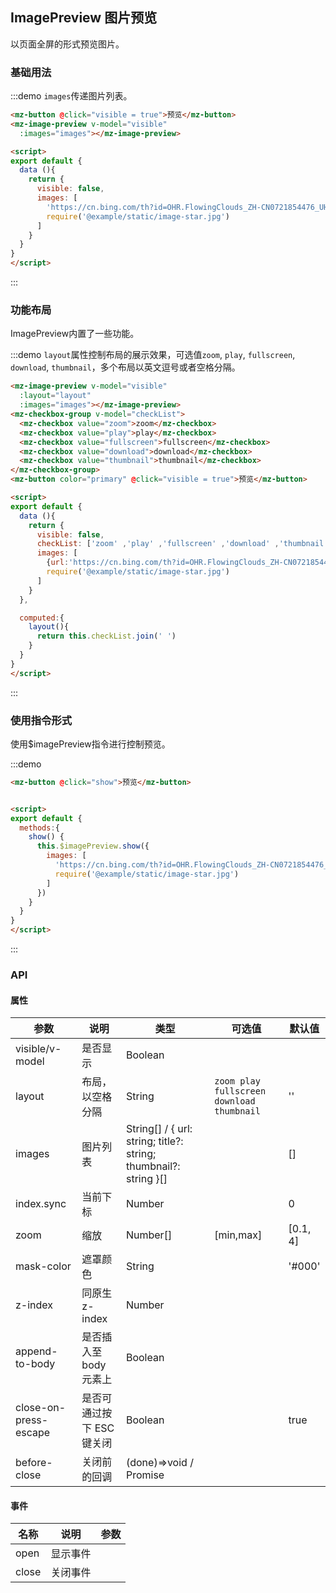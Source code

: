 ## ImagePreview 图片预览

以页面全屏的形式预览图片。

### 基础用法

:::demo `images`传递图片列表。
```html
<mz-button @click="visible = true">预览</mz-button>
<mz-image-preview v-model="visible"
  :images="images"></mz-image-preview>

<script>
export default {
  data (){
    return {
      visible: false,
      images: [
        'https://cn.bing.com/th?id=OHR.FlowingClouds_ZH-CN0721854476_UHD.jpg&rf=LaDigue_UHD.jpg&pid=hp&w=1920&h=1080&rs=1&c=4',
        require('@example/static/image-star.jpg')
      ]
    }
  }
}
</script>
```
:::

### 功能布局

ImagePreview内置了一些功能。

:::demo `layout`属性控制布局的展示效果，可选值`zoom`, `play`, `fullscreen`, `download`, `thumbnail`，多个布局以英文逗号或者空格分隔。
```html
<mz-image-preview v-model="visible"
  :layout="layout"
  :images="images"></mz-image-preview>
<mz-checkbox-group v-model="checkList">
  <mz-checkbox value="zoom">zoom</mz-checkbox>
  <mz-checkbox value="play">play</mz-checkbox>
  <mz-checkbox value="fullscreen">fullscreen</mz-checkbox>
  <mz-checkbox value="download">download</mz-checkbox>
  <mz-checkbox value="thumbnail">thumbnail</mz-checkbox>
</mz-checkbox-group>
<mz-button color="primary" @click="visible = true">预览</mz-button>

<script>
export default {
  data (){
    return {
      visible: false,
      checkList: ['zoom' ,'play' ,'fullscreen' ,'download' ,'thumbnail'],
      images: [
        {url:'https://cn.bing.com/th?id=OHR.FlowingClouds_ZH-CN0721854476_UHD.jpg&rf=LaDigue_UHD.jpg&pid=hp&w=1920&h=1080&rs=1&c=4',title:'测试图片1'},
        require('@example/static/image-star.jpg')
      ]
    }
  },

  computed:{
    layout(){
      return this.checkList.join(' ')
    }
  }
}
</script>
```
:::

### 使用指令形式

使用$imagePreview指令进行控制预览。

:::demo 
```html
<mz-button @click="show">预览</mz-button>


<script>
export default {
  methods:{
    show() {
      this.$imagePreview.show({
        images: [
          'https://cn.bing.com/th?id=OHR.FlowingClouds_ZH-CN0721854476_UHD.jpg&rf=LaDigue_UHD.jpg&pid=hp&w=1920&h=1080&rs=1&c=4',
          require('@example/static/image-star.jpg')
        ]
      })
    }
  }
}
</script>
```
:::

### API

#### 属性

| 参数 | 说明 | 类型 | 可选值 |默认值|
| --- | --- | --- | --- | --- |
|visible/v-model|是否显示|Boolean|||
|layout|布局，以空格分隔|String|`zoom play fullscreen download thumbnail`|''|
|images|图片列表|String[] / { url: string; title?: string; thumbnail?: string }[]||[]|
|index.sync|当前下标|Number||0|
|zoom|缩放|Number[]|[min,max]| [0.1, 4]|
|mask-color|遮罩颜色|String||'#000'|
|z-index|同原生 z-index|Number|||
|append-to-body|是否插入至 body 元素上|Boolean|||
|close-on-press-escape|	是否可通过按下 ESC 键关闭|Boolean||true|
|before-close|关闭前的回调|(done)=>void / Promise|||

#### 事件

| 名称 | 说明 | 参数 |
| --- | --- | --- |
|open|显示事件||
|close|关闭事件||